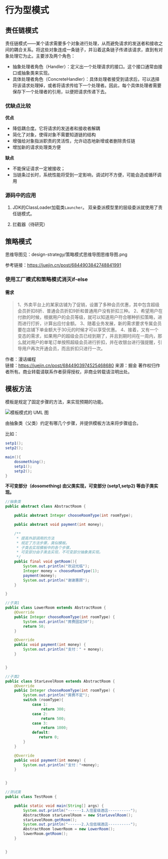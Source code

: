 

# 行为型模式

## 责任链模式

责任链模式——某个请求需要多个对象进行处理，从而避免请求的发送者和接收之间的耦合关系。将这些对象连成一条链子，并沿着这条链子传递该请求，直到有对象处理它为止。主要涉及两个角色：


- 抽象处理者角色（Handler）：定义出一个处理请求的接口。这个接口通常由接口或抽象类来实现。
- 具体处理者角色（ConcreteHandler）：具体处理者接受到请求后，可以选择将该请求处理掉，或者将请求传给下一个处理者。因此，每个具体处理者需要保存下一个处理者的引用，以便把请求传递下去。

### 优缺点比较

**优点**

- 降低耦合度。它将请求的发送者和接收者解耦 
- 简化了对象，使得对象不需要知道链的结构 
- 增强给对象指派职责的灵活性，允许动态地新增或者删除责任链 
- 增加新的请求处理类方便

**缺点**

- 不能保证请求一定被接收； 
- 当链条过长时，系统性能将受到一定影响，调试时不方便，可能会造成循环调用


### 源码中的应用

1. JDK的ClassLoader加载类`Launcher`。
双亲委派模型里的层级委派就使用了责任链模式。

2. 拦截器（待研究）


## 策略模式

思维导图见：design-strategy/策略模式思维导图思维导图.png

参考链接：https://juejin.cn/post/6844903842748841991


### 使用工厂模式和策略模式消灭if-else

#### 需求

>1、外卖平台上的某家店铺为了促销，设置了多种会员优惠，其中包含超级会员折扣8折、普通会员折扣9折和普通用户没有折扣三种。
>2、希望用户在付款的时候，根据用户的会员等级，就可以知道用户符合哪种折扣策略，进而进行打折，计算出应付金额。
>3、随着业务发展，新的需求要求专属会员要在店铺下单金额大于30元的时候才可以享受优惠。
>4、接着，又有一个变态的需求，如果用户的超级会员已经到期了，并且到期时间在一周内，那么就对用户的单笔订单按照超级会员进行折扣，并在收银台进行强提醒，引导用户再次开通会员，而且折扣只进行一次。



作者：漫话编程</br>
链接：https://juejin.cn/post/6844903974525468680
来源：掘金
著作权归作者所有。商业转载请联系作者获得授权，非商业转载请注明出处。





## 模板方法

模板是规定了固定步骤的方法，来实现预期的功能。

![模板模式的 UML 图](https://s2.loli.net/2022/07/27/erd8TSWmDx6fbLi.jpg)

由抽象类（父类）约定有哪几个步骤，并提供模板方法来将步骤组合。

比如：

```java
setp1();
setp2();

main(){
    dosomething();
    setp1();
    setp2();
}
```

**不可变部分（dosomething) 由父类实现，可变部分 (setp1,setp2) 等由子类实现。**

```java
//抽象类
public abstract class AbstractRoom {

    public abstract Integer chooseRoomType(int roomType);

    public abstract void payment(int money);

    /**
     * 提高外部调用的方法
     * 规定了方法步骤，类似模板。
     * 子类去实现模板中的各个步骤。
     * 可变部分由子类去实现，不可变部分抽象类实现。
     */
    public final void getRoom(){
        System.out.println("欢迎光临");
        Integer money = chooseRoomType(1);
        payment(money);
        System.out.println("谢谢惠顾");
    }

}

//子类1
public class LowerRoom extends AbstractRoom {
    @Override
    public Integer chooseRoomType(int roomType) {
        System.out.println("房费固定50");
        return 50;
    }

    @Override
    public void payment(int money) {
        System.out.println("支付：" + money);
    }


}

//子类2
public class StarLevelRoom extends AbstractRoom {
    @Override
    public Integer chooseRoomType(int roomType) {
        System.out.println("房费不定");
        switch (roomType){
            case 1:
                return 300;
            case 2:
                return 500;
            case 3:
                return 1000;
            default:
               return 0;
        }
    }

    @Override
    public void payment(int money) {
        System.out.println("支付："+money);
    }


}

//测试类
public class TestRoom {

    public static void main(String[] args) {
        System.out.println("------1.入住星级酒店----------");
        AbstractRoom starLevelRoom = new StarLevelRoom();
        starLevelRoom.getRoom();
        System.out.println("------2.入住低端酒店----------");
        AbstractRoom lowerRoom = new LowerRoom();
        lowerRoom.getRoom();
    }


}
```

